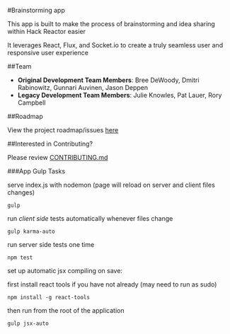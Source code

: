 #Brainstorming app

This app is built to make the process of brainstorming and idea sharing within Hack Reactor easier

It leverages React, Flux, and Socket.io to create a truly seamless user and responsive user experience

##Team

  - __Original Development Team Members__: Bree DeWoody, Dmitri Rabinowitz, Gunnari Auvinen, Jason Deppen
  - __Legacy Development Team Members__: Julie Knowles, Pat Lauer, Rory Campbell

##Roadmap

View the project roadmap/issues [here](https://waffle.io/kitchencooks/brainstorm)

##Interested in Contributing?

Please review [CONTRIBUTING.md](CONTRIBUTING.md)

###App Gulp Tasks

serve index.js with nodemon (page will reload on server and client files changes)

`gulp`

run *client side* tests automatically whenever files change

`gulp karma-auto`

run server side tests one time

`npm test`

set up automatic jsx compiling on save:

first install react tools if you have not already (may need to run as sudo)

`npm install -g react-tools`

then run from the root of the application

`gulp jsx-auto`
